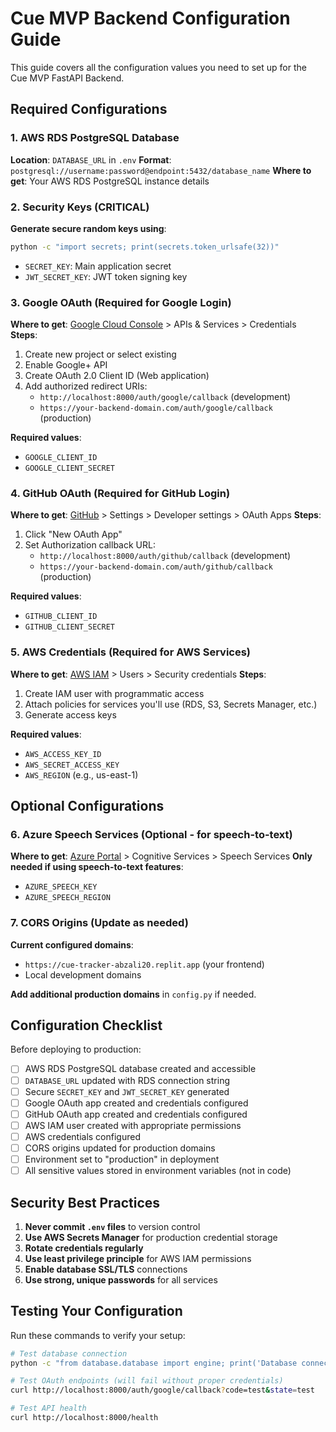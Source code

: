 # Cue MVP Backend Configuration Guide

This guide covers all the configuration values you need to set up for the Cue MVP FastAPI Backend.

## Required Configurations

### 1. AWS RDS PostgreSQL Database
**Location**: `DATABASE_URL` in `.env`
**Format**: `postgresql://username:password@endpoint:5432/database_name`
**Where to get**: Your AWS RDS PostgreSQL instance details

### 2. Security Keys (CRITICAL)
**Generate secure random keys using**:
```bash
python -c "import secrets; print(secrets.token_urlsafe(32))"
```
- `SECRET_KEY`: Main application secret
- `JWT_SECRET_KEY`: JWT token signing key

### 3. Google OAuth (Required for Google Login)
**Where to get**: [Google Cloud Console](https://console.cloud.google.com) > APIs & Services > Credentials
**Steps**:
1. Create new project or select existing
2. Enable Google+ API
3. Create OAuth 2.0 Client ID (Web application)
4. Add authorized redirect URIs:
   - `http://localhost:8000/auth/google/callback` (development)
   - `https://your-backend-domain.com/auth/google/callback` (production)

**Required values**:
- `GOOGLE_CLIENT_ID`
- `GOOGLE_CLIENT_SECRET`

### 4. GitHub OAuth (Required for GitHub Login)
**Where to get**: [GitHub](https://github.com) > Settings > Developer settings > OAuth Apps
**Steps**:
1. Click "New OAuth App"
2. Set Authorization callback URL:
   - `http://localhost:8000/auth/github/callback` (development)
   - `https://your-backend-domain.com/auth/github/callback` (production)

**Required values**:
- `GITHUB_CLIENT_ID`
- `GITHUB_CLIENT_SECRET`

### 5. AWS Credentials (Required for AWS Services)
**Where to get**: [AWS IAM](https://console.aws.amazon.com/iam/) > Users > Security credentials
**Steps**:
1. Create IAM user with programmatic access
2. Attach policies for services you'll use (RDS, S3, Secrets Manager, etc.)
3. Generate access keys

**Required values**:
- `AWS_ACCESS_KEY_ID`
- `AWS_SECRET_ACCESS_KEY`
- `AWS_REGION` (e.g., us-east-1)

## Optional Configurations

### 6. Azure Speech Services (Optional - for speech-to-text)
**Where to get**: [Azure Portal](https://portal.azure.com) > Cognitive Services > Speech Services
**Only needed if using speech-to-text features**:
- `AZURE_SPEECH_KEY`
- `AZURE_SPEECH_REGION`

### 7. CORS Origins (Update as needed)
**Current configured domains**:
- `https://cue-tracker-abzali20.replit.app` (your frontend)
- Local development domains

**Add additional production domains** in `config.py` if needed.

## Configuration Checklist

Before deploying to production:

- [ ] AWS RDS PostgreSQL database created and accessible
- [ ] `DATABASE_URL` updated with RDS connection string
- [ ] Secure `SECRET_KEY` and `JWT_SECRET_KEY` generated
- [ ] Google OAuth app created and credentials configured
- [ ] GitHub OAuth app created and credentials configured  
- [ ] AWS IAM user created with appropriate permissions
- [ ] AWS credentials configured
- [ ] CORS origins updated for production domains
- [ ] Environment set to "production" in deployment
- [ ] All sensitive values stored in environment variables (not in code)

## Security Best Practices

1. **Never commit `.env` files** to version control
2. **Use AWS Secrets Manager** for production credential storage
3. **Rotate credentials regularly**
4. **Use least privilege principle** for AWS IAM permissions
5. **Enable database SSL/TLS** connections
6. **Use strong, unique passwords** for all services

## Testing Your Configuration

Run these commands to verify your setup:

```bash
# Test database connection
python -c "from database.database import engine; print('Database connected!')"

# Test OAuth endpoints (will fail without proper credentials)
curl http://localhost:8000/auth/google/callback?code=test&state=test

# Test API health
curl http://localhost:8000/health
```